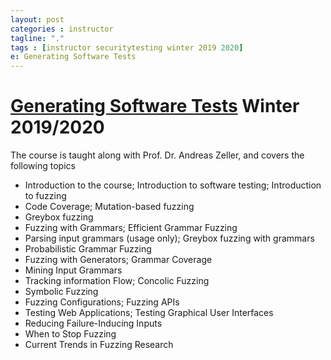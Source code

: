 ```yaml
---
layout: post
categories : instructor
tagline: "."
tags : [instructor securitytesting winter 2019 2020]
e: Generating Software Tests
---
```


# [Generating Software Tests](https://cms.cispa.saarland/fuzzing1920/) Winter 2019/2020

The course is taught along with Prof. Dr. Andreas Zeller, and covers the following topics

* Introduction to the course; Introduction to software testing; Introduction to fuzzing
* Code Coverage; Mutation-based fuzzing
* Greybox fuzzing
* Fuzzing with Grammars; Efficient Grammar Fuzzing
* Parsing input grammars (usage only); Greybox fuzzing with grammars
* Probabilistic Grammar Fuzzing
* Fuzzing with Generators; Grammar Coverage
* Mining Input Grammars
* Tracking information Flow; Concolic Fuzzing
* Symbolic Fuzzing
* Fuzzing Configurations; Fuzzing APIs
* Testing Web Applications; Testing Graphical User Interfaces
* Reducing Failure-Inducing Inputs
* When to Stop Fuzzing
* Current Trends in Fuzzing Research
